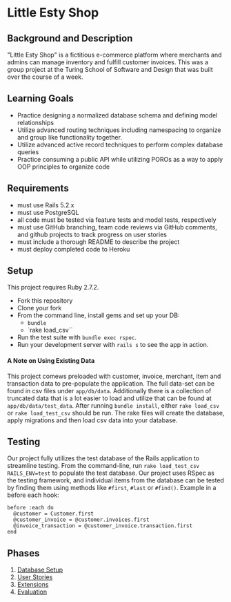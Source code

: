 # Little Esty Shop

## Background and Description

"Little Esty Shop" is a fictitious e-commerce platform where merchants and admins can manage inventory and fulfill customer invoices. This was a group project at the Turing School of Software and Design that was built over the course of a week.

## Learning Goals
- Practice designing a normalized database schema and defining model relationships
- Utilize advanced routing techniques including namespacing to organize and group like functionality together.
- Utilize advanced active record techniques to perform complex database queries
- Practice consuming a public API while utilizing POROs as a way to apply OOP principles to organize code

## Requirements
- must use Rails 5.2.x
- must use PostgreSQL
- all code must be tested via feature tests and model tests, respectively
- must use GitHub branching, team code reviews via GitHub comments, and github projects to track progress on user stories
- must include a thorough README to describe the project
- must deploy completed code to Heroku

## Setup

This project requires Ruby 2.7.2.

* Fork this repository
* Clone your fork
* From the command line, install gems and set up your DB:
    * `bundle`
    * `rake load_csv``
* Run the test suite with `bundle exec rspec`.
* Run your development server with `rails s` to see the app in action.

#### A Note on Using Existing Data

This project comews preloaded with customer, invoice, merchant, item and transaction data to pre-populate the application. The full data-set can be found in csv files under `app/db/data`. Additionally there is a collection of truncated data that is a lot easier to load and utilize that can be found at `app/db/data/test_data`. After running `bundle install`, either `rake load_csv` or `rake load_test_csv` should be run. The rake files will create the database, apply migrations and then load csv data into your database.

## Testing

Our project fully utilizes the test database of the Rails application to streamline testing. From the command-line, run `rake load_test_csv RAILS_ENV=test` to populate the test database. Our project uses RSpec as the testing framework, and individual items from the database can be tested by finding them using methods like `#first`, `#last` or `#find()`. Example in a before each hook:
```
before :each do
  @customer = Customer.first
  @customer_invoice = @customer.invoices.first
  @invoice_transaction = @customer_invoice.transaction.first
end
```	

## Phases

1. [Database Setup](./doc/db_setup.md)
1. [User Stories](./doc/user_stories.md)
1. [Extensions](./doc/extensions.md)
1. [Evaluation](./doc/evaluation.md)
